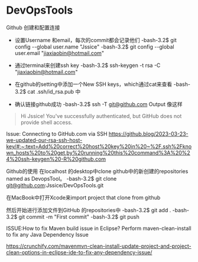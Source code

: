 # DevOpsTools

Github 创建和配置连接
* 设置Username 和email，每次的commit都会记录他们
-bash-3.2$ git config --global user.name "Jssice"
-bash-3.2$ git config --global user.email "jiaxiaobin@hotmail.com"

* 通过terminal来创建ssh key
-bash-3.2$ ssh-keygen -t rsa -C "jiaxiaobin@hotmail.com"

* 在github的setting中添加一个New SSH keys，which通过cat来查看
-bash-3.2$ cat .ssh/id_rsa.pub 中

* 确认链接github成功
-bash-3.2$ ssh -T git@github.com
Output 像这样
> Hi Jssice! You've successfully authenticated, but GitHub does not provide shell access.


Issue: Connecting to GitHub.com via SSH
https://github.blog/2023-03-23-we-updated-our-rsa-ssh-host-key/#:~:text=Add%20correct%20host%20key%20in%20~%2F.ssh%2Fknown_hosts%20to%20get,by%20running%20this%20command%3A%20%24%20ssh-keygen%20-R%20github.com


Github的使用
在localhost 的desktop中clone github中的新创建的repositories named as DevopsTool。
-bash-3.2$ git clone git@github.com:Jssice/DevOpsTools.git

在MacBook中打开Xcode来import project that clone from github

然后开始进行添加文件到GitHub 的repositories中
-bash-3.2$ git add .
-bash-3.2$ git commit -m "First commit"
-bash-3.2$ git push



ISSUE:How to fix Maven build issue in Eclipse? Perform maven-clean-install to fix any Java Dependency Issue

https://crunchify.com/mavenmvn-clean-install-update-project-and-project-clean-options-in-eclipse-ide-to-fix-any-dependency-issue/